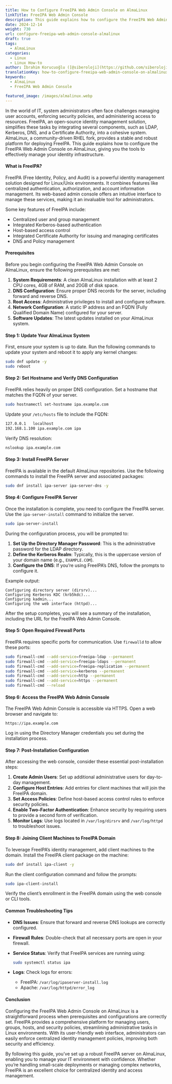 ```yaml
---
title: How to Configure FreeIPA Web Admin Console on AlmaLinux
linkTitle: FreeIPA Web Admin Console
description: This guide explains how to configure the FreeIPA Web Admin Console on AlmaLinux, giving you the tools to effectively manage your identity infrastructure.
date: 2024-12-14
weight: 730
url: configure-freeipa-web-admin-console-almalinux
draft: true
tags:
  - AlmaLinux
categories:
  - Linux
  - Linux How-to
author: İbrahim Korucuoğlu ([@siberoloji](https://github.com/siberoloji))
translationKey: how-to-configure-freeipa-web-admin-console-on-almalinux
keywords:
  - AlmaLinux
  - FreeIPA Web Admin Console

featured_image: /images/almalinux.webp
---
```

In the world of IT, system administrators often face challenges managing user accounts, enforcing security policies, and administering access to resources. FreeIPA, an open-source identity management solution, simplifies these tasks by integrating several components, such as LDAP, Kerberos, DNS, and a Certificate Authority, into a cohesive system. AlmaLinux, a community-driven RHEL fork, provides a stable and robust platform for deploying FreeIPA. This guide explains how to configure the FreeIPA Web Admin Console on AlmaLinux, giving you the tools to effectively manage your identity infrastructure.

#### **What is FreeIPA?**

FreeIPA (Free Identity, Policy, and Audit) is a powerful identity management solution designed for Linux/Unix environments. It combines features like centralized authentication, authorization, and account information management. Its web-based admin console offers an intuitive interface to manage these services, making it an invaluable tool for administrators.

Some key features of FreeIPA include:

- Centralized user and group management
- Integrated Kerberos-based authentication
- Host-based access control
- Integrated Certificate Authority for issuing and managing certificates
- DNS and Policy management

#### **Prerequisites**

Before you begin configuring the FreeIPA Web Admin Console on AlmaLinux, ensure the following prerequisites are met:

1. **System Requirements**: A clean AlmaLinux installation with at least 2 CPU cores, 4GB of RAM, and 20GB of disk space.
2. **DNS Configuration**: Ensure proper DNS records for the server, including forward and reverse DNS.
3. **Root Access**: Administrative privileges to install and configure software.
4. **Network Configuration**: A static IP address and an FQDN (Fully Qualified Domain Name) configured for your server.
5. **Software Updates**: The latest updates installed on your AlmaLinux system.

#### **Step 1: Update Your AlmaLinux System**

First, ensure your system is up to date. Run the following commands to update your system and reboot it to apply any kernel changes:

```bash
sudo dnf update -y
sudo reboot
```

#### **Step 2: Set Hostname and Verify DNS Configuration**

FreeIPA relies heavily on proper DNS configuration. Set a hostname that matches the FQDN of your server.

```bash
sudo hostnamectl set-hostname ipa.example.com
```

Update your `/etc/hosts` file to include the FQDN:

```bash
127.0.0.1   localhost
192.168.1.100 ipa.example.com ipa
```

Verify DNS resolution:

```bash
nslookup ipa.example.com
```

#### **Step 3: Install FreeIPA Server**

FreeIPA is available in the default AlmaLinux repositories. Use the following commands to install the FreeIPA server and associated packages:

```bash
sudo dnf install ipa-server ipa-server-dns -y
```

#### **Step 4: Configure FreeIPA Server**

Once the installation is complete, you need to configure the FreeIPA server. Use the `ipa-server-install` command to initialize the server.

```bash
sudo ipa-server-install
```

During the configuration process, you will be prompted to:

1. **Set Up the Directory Manager Password**: This is the administrative password for the LDAP directory.
2. **Define the Kerberos Realm**: Typically, this is the uppercase version of your domain name (e.g., `EXAMPLE.COM`).
3. **Configure the DNS**: If you’re using FreeIPA’s DNS, follow the prompts to configure it.

Example output:

```plaintext
Configuring directory server (dirsrv)...
Configuring Kerberos KDC (krb5kdc)...
Configuring kadmin...
Configuring the web interface (httpd)...
```

After the setup completes, you will see a summary of the installation, including the URL for the FreeIPA Web Admin Console.

#### **Step 5: Open Required Firewall Ports**

FreeIPA requires specific ports for communication. Use `firewalld` to allow these ports:

```bash
sudo firewall-cmd --add-service=freeipa-ldap --permanent
sudo firewall-cmd --add-service=freeipa-ldaps --permanent
sudo firewall-cmd --add-service=freeipa-replication --permanent
sudo firewall-cmd --add-service=kerberos --permanent
sudo firewall-cmd --add-service=http --permanent
sudo firewall-cmd --add-service=https --permanent
sudo firewall-cmd --reload
```

#### **Step 6: Access the FreeIPA Web Admin Console**

The FreeIPA Web Admin Console is accessible via HTTPS. Open a web browser and navigate to:

```plaintext
https://ipa.example.com
```

Log in using the Directory Manager credentials you set during the installation process.

#### **Step 7: Post-Installation Configuration**

After accessing the web console, consider these essential post-installation steps:

1. **Create Admin Users**: Set up additional administrative users for day-to-day management.
2. **Configure Host Entries**: Add entries for client machines that will join the FreeIPA domain.
3. **Set Access Policies**: Define host-based access control rules to enforce security policies.
4. **Enable Two-Factor Authentication**: Enhance security by requiring users to provide a second form of verification.
5. **Monitor Logs**: Use logs located in `/var/log/dirsrv` and `/var/log/httpd` to troubleshoot issues.

#### **Step 8: Joining Client Machines to FreeIPA Domain**

To leverage FreeIPA’s identity management, add client machines to the domain. Install the FreeIPA client package on the machine:

```bash
sudo dnf install ipa-client -y
```

Run the client configuration command and follow the prompts:

```bash
sudo ipa-client-install
```

Verify the client’s enrollment in the FreeIPA domain using the web console or CLI tools.

#### **Common Troubleshooting Tips**

- **DNS Issues**: Ensure that forward and reverse DNS lookups are correctly configured.
- **Firewall Rules**: Double-check that all necessary ports are open in your firewall.
- **Service Status**: Verify that FreeIPA services are running using:
  
  ```bash
  sudo systemctl status ipa
  ```

- **Logs**: Check logs for errors:
  - FreeIPA: `/var/log/ipaserver-install.log`
  - Apache: `/var/log/httpd/error_log`

#### **Conclusion**

Configuring the FreeIPA Web Admin Console on AlmaLinux is a straightforward process when prerequisites and configurations are correctly set. FreeIPA provides a comprehensive platform for managing users, groups, hosts, and security policies, streamlining administrative tasks in Linux environments. With its user-friendly web interface, administrators can easily enforce centralized identity management policies, improving both security and efficiency.

By following this guide, you’ve set up a robust FreeIPA server on AlmaLinux, enabling you to manage your IT environment with confidence. Whether you’re handling small-scale deployments or managing complex networks, FreeIPA is an excellent choice for centralized identity and access management.
